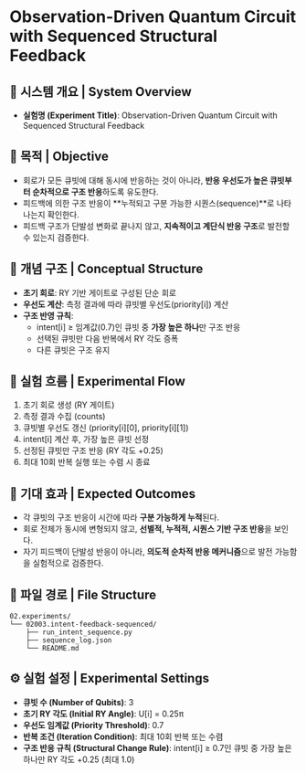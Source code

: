 # Observation-Driven Quantum Circuit with Sequenced Structural Feedback

## 📘 시스템 개요 | System Overview
- **실험명 (Experiment Title)**: Observation-Driven Quantum Circuit with Sequenced Structural Feedback

## 🎯 목적 | Objective
- 회로가 모든 큐빗에 대해 동시에 반응하는 것이 아니라, **반응 우선도가 높은 큐빗부터 순차적으로 구조 반응**하도록 유도한다.
- 피드백에 의한 구조 반응이 **누적되고 구분 가능한 시퀀스(sequence)**로 나타나는지 확인한다.
- 피드백 구조가 단발성 변화로 끝나지 않고, **지속적이고 계단식 반응 구조**로 발전할 수 있는지 검증한다.

## 🧠 개념 구조 | Conceptual Structure
- **초기 회로**: RY 기반 게이트로 구성된 단순 회로
- **우선도 계산**: 측정 결과에 따라 큐빗별 우선도(priority[i]) 계산
- **구조 반영 규칙**:
  - intent[i] ≥ 임계값(0.7)인 큐빗 중 **가장 높은 하나**만 구조 반응
  - 선택된 큐빗만 다음 반복에서 RY 각도 증폭
  - 다른 큐빗은 구조 유지

## 🔄 실험 흐름 | Experimental Flow
1. 초기 회로 생성 (RY 게이트)
2. 측정 결과 수집 (counts)
3. 큐빗별 우선도 갱신 (priority[i][0], priority[i][1])
4. intent[i] 계산 후, 가장 높은 큐빗 선정
5. 선정된 큐빗만 구조 반응 (RY 각도 +0.25)
6. 최대 10회 반복 실행 또는 수렴 시 종료

## 🌟 기대 효과 | Expected Outcomes
- 각 큐빗의 구조 반응이 시간에 따라 **구분 가능하게 누적**된다.
- 회로 전체가 동시에 변형되지 않고, **선별적, 누적적, 시퀀스 기반 구조 반응**을 보인다.
- 자기 피드백이 단발성 반응이 아니라, **의도적 순차적 반응 메커니즘**으로 발전 가능함을 실험적으로 검증한다.

## 📂 파일 경로 | File Structure
```
02.experiments/
└── 02003.intent-feedback-sequenced/
    ├── run_intent_sequence.py
    ├── sequence_log.json
    └── README.md
```

## ⚙️ 실험 설정 | Experimental Settings
- **큐빗 수 (Number of Qubits)**: 3
- **초기 RY 각도 (Initial RY Angle)**: U[i] = 0.25π
- **우선도 임계값 (Priority Threshold)**: 0.7
- **반복 조건 (Iteration Condition)**: 최대 10회 반복 또는 수렴
- **구조 반응 규칙 (Structural Change Rule)**: intent[i] ≥ 0.7인 큐빗 중 가장 높은 하나만 RY 각도 +0.25 (최대 1.0)